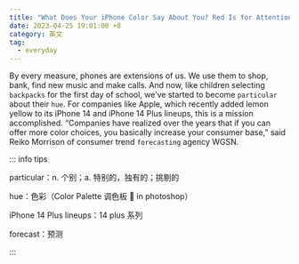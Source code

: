 ```yaml
---
title: "What Does Your iPhone Color Say About You? Red Is for Attention"
date: 2023-04-25 19:01:00 +8
category: 英文
tag:
  - everyday
---
```


By every measure, phones are extensions of us. We use them to shop, bank, find new music and make calls. And now, like children selecting `backpacks` for the first day of school, we’ve started to become `particular` about their `hue`. For companies like Apple, which recently added lemon yellow to its iPhone 14 and iPhone 14 Plus lineups, this is a mission accomplished. “Companies have realized over the years that if you can offer more color choices, you basically increase your consumer base,” said Reiko Morrison of consumer trend `forecasting` agency WGSN.

::: info tips

particular：n. 个别；a. 特别的，独有的；挑剔的

hue：色彩（Color Palette 调色板 🎨 in photoshop）

iPhone 14 Plus lineups：14 plus 系列

forecast：预测

:::
